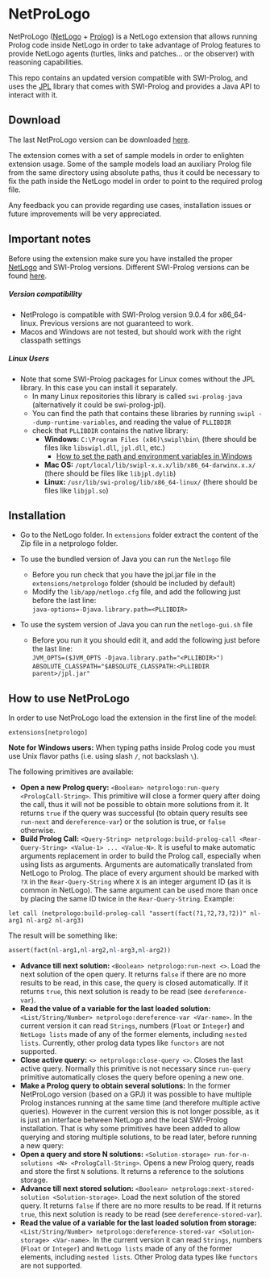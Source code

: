 # NetProLogo

NetProLogo ([NetLogo](http://en.wikipedia.org/wiki/NetLogo) + [Prolog](http://en.wikipedia.org/wiki/Prolog)) is a NetLogo extension that allows running Prolog code inside NetLogo in order to take advantage of Prolog features to provide NetLogo agents (turtles, links and patches... or the observer) with reasoning capabilities.

This repo contains an updated version compatible with SWI-Prolog, and uses the [JPL](http://www.swi-prolog.org/packages/jpl/) library that comes with SWI-Prolog and provides a Java API to interact with it. 

## Download

The last NetProLogo version can be downloaded [here](https://github.com/jgalanp/NetProLogo/releases/download/v0.2/NetProLogo.zip).

The extension comes with a set of sample models in order to enlighten extension usage. Some of the sample models load an auxiliary Prolog file from the same directory using absolute paths, thus it could be necessary to fix the path inside the NetLogo model in order to point to the required prolog file.

Any feedback you can provide regarding use cases, installation issues or future improvements will be very appreciated.

## Important notes

Before using the extension make sure you have installed the proper [NetLogo](http://ccl.northwestern.edu/netlogo/download.shtml) and SWI-Prolog versions. Different SWI-Prolog versions can be found [here](http://www.swi-prolog.org/download/stable?show=all).

##### Version compatibility

* NetPrologo is compatible with SWI-Prolog version 9.0.4 for x86_64-linux. Previous versions are not guaranteed to work.
* Macos and Windows are not tested, but should work with the right classpath settings

##### Linux Users

* Note that some SWI-Prolog packages for Linux comes without the JPL library. In this case you can install it separately.
  * In many Linux repositories this library is called `swi-prolog-java` (alternatively it could be swi-prolog-jpl).
  * You can find the path that contains these libraries by running `swipl --dump-runtime-variables`, and reading the value of `PLLIBDIR`
  * check that `PLLIBDIR` contains the native library:
    * **Windows:** `C:\Program Files (x86)\swipl\bin\` (there should be files like `libswipl.dll`, `jpl.dll`, etc.)
      * [How to set the path and environment variables in Windows](http://www.computerhope.com/issues/ch000549.htm)
    * **Mac OS:** `/opt/local/lib/swipl-x.x.x/lib/x86_64-darwinx.x.x/` (there should be files like `libjpl.dylib`)
    * **Linux:** `/usr/lib/swi-prolog/lib/x86_64-linux/` (there should be files like `libjpl.so`)


## Installation

* Go to the NetLogo folder. In `extensions` folder extract the content of the Zip file in a netprologo folder.

* To use the bundled version of Java you can run the `Netlogo` file
  * Before you run check that you have the jpl.jar file in the `extensions/netprologo` folder (should be included by default)
  * Modify the `lib/app/netlogo.cfg` file, and add the following just before the last line:\
  `java-options=-Djava.library.path=<PLLIBDIR>`

* To use the system version of Java you can run the `netlogo-gui.sh` file
  * Before you run it you should edit it, and add the following just before the last line:\
  `JVM_OPTS=($JVM_OPTS -Djava.library.path="<PLLIBDIR>")`\
  `ABSOLUTE_CLASSPATH="$ABSOLUTE_CLASSPATH:<PLLIBDIR parent>/jpl.jar"`

## How to use NetProLogo

In order to use NetProLogo load the extension in the first line of the model:
```netlogo
extensions[netprologo]
```

**Note for Windows users:** When typing paths inside Prolog code you must use Unix flavor paths (i.e. using slash `/`, not backslash `\`).

The following primitives are available:

* **Open a new Prolog query:** `<Boolean> netprologo:run-query <PrologCall-String>`. This primitive will close a former query after doing the call, thus it will not be possible to obtain more solutions from it. It returns `true` if the query was successful (to obtain query results see `run-next` and `dereference-var`) or the solution is true, or `false` otherwise.
* **Build Prolog Call:** `<Query-String> netprologo:build-prolog-call <Rear-Query-String> <Value-1> ... <Value-N>`. It is useful to make automatic arguments replacement in order to build the Prolog call, especially when using lists as arguments. Arguments are automatically translated from NetLogo to Prolog. The place of every argument should be marked with `?X` in the `Rear-Query-String` where `X` is an integer argument ID (as it is common in NetLogo). The same argument can be used more than once by placing the same ID twice in the `Rear-Query-String`. Example:

 ```netlogo
 let call (netprologo:build-prolog-call "assert(fact(?1,?2,?3,?2))" nl-arg1 nl-arg2 nl-arg3)
 ```
 The result will be something like:

 ```prolog
 assert(fact(nl-arg1,nl-arg2,nl-arg3,nl-arg2))
 ```
* **Advance till next solution:** `<Boolean> netprologo:run-next <>`. Load the next solution of the open query. It returns `false` if there are no more results to be read, in this case, the query is closed automatically. If it returns `true`, this next solution is ready to be read  (see `dereference-var`).
* **Read the value of a variable for the last loaded solution:** `<List/String/Number> netprologo:dereference-var <Var-name>`. In the current version it can read `Strings`, numbers (`Float` or `Integer`) and `NetLogo lists` made of any of the former elements, including `nested lists`. Currently, other prolog data types like `functors` are not supported.
* **Close active query:** `<> netprologo:close-query <>`. Closes the last active query. Normally this primitive is not necessary since `run-query` primitive automatically closes the query before opening a new one.
* **Make a Prolog query to obtain several solutions:** In the former NetProLogo version (based on a GPJ) it was possible to have multiple Prolog instances running at the same time (and therefore multiple active queries). However in the current version this is not longer possible, as it is just an interface between NetLogo and the local SWI-Prolog installation. That is why some primitives have been added to allow querying and storing multiple solutions, to be read later, before running a new query:
 * **Open a query and store N solutions:** `<Solution-storage> run-for-n-solutions <N> <PrologCall-String>`. Opens a new Prolog query, reads and store the first `N` solutions. It returns a reference to the solutions storage.
 * **Advance till next stored solution:** `<Boolean> netprologo:next-stored-solution <Solution-storage>`. Load the next solution of the stored query. It returns `false` if there are no more results to be read. If it returns `true`, this next solution is ready to be read  (see `dereference-stored-var`).
 * **Read the value of a variable for the last loaded solution from storage:** `<List/String/Number> netprologo:dereference-stored-var <Solution-storage> <Var-name>`. In the current version it can read `Strings`, numbers (`Float` or `Integer`) and `NetLogo lists` made of any of the former elements, including `nested lists`. Other Prolog data types like `functors` are not supported.
